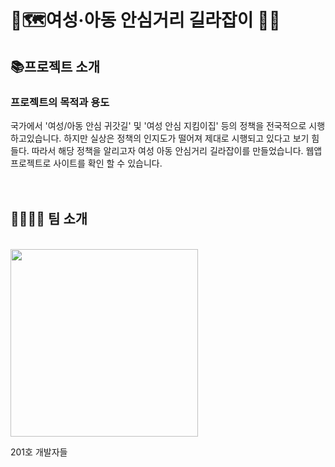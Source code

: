# 🚩🗺여성·아동 안심거리 길라잡이 🏃‍♂️

## 📚프로젝트 소개
### 프로젝트의 목적과 용도

국가에서 '여성/아동 안심 귀갓길' 및 '여성 안심 지킴이집' 등의 정책을 전국적으로 시행하고있습니다.
하지만 실상은 정책의 인지도가 떨어져 제대로 시행되고 있다고 보기 힘들다. 따라서 해당 정책을 알리고자 여성 아동 안심거리 길라잡이를 만들었습니다. 
웹앱 프로젝트로 사이트를 확인 할 수 있습니다.
<br>
<br>
<br>


## 👨‍👨‍👧‍👧 팀 소개 
<br>

<img src="https://user-images.githubusercontent.com/50399088/128877830-8ce41454-e01e-495f-a417-c75698ce043c.jpg" width="300">

201호 개발자들
